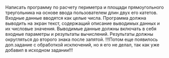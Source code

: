 Написать программу по расчету периметра и площади прямоугольного треугольника на основе ввода пользователем длин двух его катетов. Входные данные вводятся как целые числа. Программа должна выводить на экран текст, содержащий описание выводимых данных и их числовые значения. Выводимые данные должны включать в себя входные параметры и результаты вычислений. Результаты должны округляться до второго знака после запятой.
!!!Потом еще появилось доп.задание с обработкой исключений, но я его не делал, так как уже добавил в исходном задании!!!

